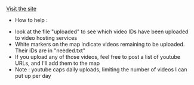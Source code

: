 [Visit the site](https://thepatr10t.github.io/yall-Qaeda/)

* How to help :

- look at the file "uploaded" to see which video IDs have been uploaded to video hosting services
- White markers on the map indicate videos remaining to be uploaded. Their IDs are in "needed.txt"
- If you upload any of those videos, feel free to post a list of youtube URLs, and I'll add them to the map
- Note : youtube caps daily uploads, limiting the number of videos I can put up per day


